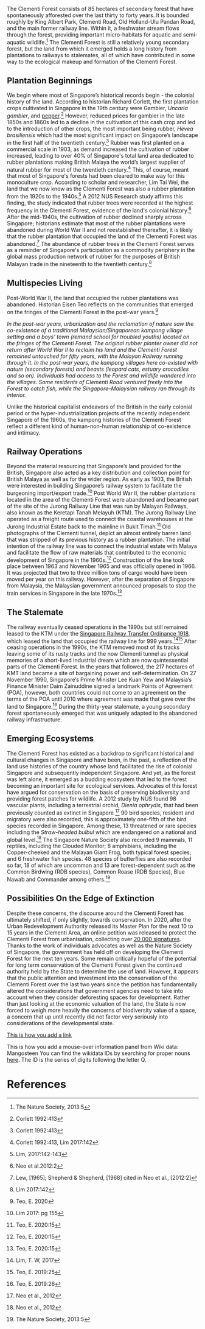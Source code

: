 <param ve-config 
       title="Clementi Forest"
       author="Angela Ricasio Hoten"
       banner="https://iiif.wellcomecollection.org/image/V0044770/full/1338%2C/0/default.jpg"
       layout="vertical">

The Clementi Forest consists of 85 hectares of secondary forest that have spontaneously afforested over the last thirty to forty years. It is bounded roughly by King Albert Park, Clementi Road, Old Holland-Ulu Pandan Road, and the main former railway line. Within it, a freshwater stream flows through the forest, providing important micro-habitats for aquatic and semi-aquatic wildlife.[^1] The Clementi Forest is still a relatively young secondary forest, but the land from which it emerged holds a long history from plantations to railways to stalemates, all of which have contributed in some way to the ecological makeup and formation of the Clementi Forest. 
<param ve-image 
       url="https://raw.githubusercontent.com/AngelaRHoten/ClementiForest/main/Media/IMG_B7672E2C1916-1.jpeg"
       title="Clementi Forest 2021"
       attribution="Angela Ricasio Hoten"
       fit="contain">

## Plantation Beginnings
<param ve-map center="1.35, 103.9" zoom="2">
<param ve-map-layer geojson url="/media/demomap.geojson" title="Sample Distribution"> 
<param ve-image 
       url="Media/Rubber_Seeds_1.JPG"
       title="Different Parts of the Rubber Seed, Clementi Forest 2023"
       attribution="Andrea Danielle"
       curtain="true">
<param ve-image 
       url="Media/Rubber_Seeds_2.JPG"
       title="Different Parts of the Rubber Seed, Clementi Forest 2023"
       attribution="Andrea Danielle">

We begin where most of Singapore’s historical records begin - the colonial history of the land. According to historian Richard Corlett, the first plantation crops cultivated in Singapore in the 19th century were Gambier, _<span eid="Q910384">Uncaria gambier</span>_, and [pepper](https://biblioasia.nlb.gov.sg/vol-17/issue-1/apr-jun-2021/agriculture/#fn:6).[^2] However, reduced prices for gambier in the late 1850s and 1860s led to a decline in the cultivation of this cash crop and led to the introduction of other crops, the most important being rubber, _<span eid="Q156538">Hevea brasiliensis</span>_ which had the most significant impact on Singapore’s landscape in the first half of the twentieth century.[^3] Rubber was first planted on a commercial scale in 1903, as demand increased the cultivation of rubber increased, leading to over 40% of Singapore's total land area dedicated to rubber plantations making British Malaya the world’s largest supplier of natural rubber for most of the twentieth century.[^4] This, of course, meant that most of Singapore's forests had been cleared to make way for this monoculture crop. According to scholar and researcher, Lim Tai Wei, the land that we now know as the Clementi Forest was also a rubber plantation from the 1920s to the 1940s.[^5] A 2012 NUS Research study affirms this finding, the study indicated that rubber trees were recorded at the highest frequency in the Clementi Forest, evidence of the land's colonial history.[^6] After the mid-1940s, the cultivation of rubber declined sharply across Singapore; historians estimate that most of the rubber plantations were abandoned during World War II and not reestablished thereafter, it is likely that the rubber plantation that occupied the land of the Clementi Forest was abandoned.[^7] The abundance of rubber trees in the Clementi Forest serves as a reminder of Singapore's participation as a commodity periphery in the global mass production network of rubber for the purposes of British Malayan trade in the nineteenth to the twentieth century.[^8] 
<param ve-image 
       url="Media/Rubber_Seeds_1.JPG"
       title="Different Parts of the Rubber Seed, Clementi Forest 2023"
       attribution="Andrea Danielle">

## Multispecies Living
Post-World War II, the land that occupied the rubber plantations was abandoned. 
Historian Eisen Teo reflects on the communities that emerged on the fringes of the Clementi Forest in the post-war years.[^13]

*In the post-war years, urbanization and the reclamation of nature saw the co-existence of a traditional Malaysian/Singaporean kampong village setting and a boys’ town (remand school for troubled youths) located on the fringes of the Clementi Forest. The original rubber planter owner did not return after World War II to reclaim his land and the Clementi Forest remained untouched for fifty years, with the Malayan Railway running through it. In the post-war years, the kampong villages here co-existed with nature (secondary forests) and beasts (leopard cats, estuary crocodiles and so on). Individuals had access to the Forest and wildlife wandered into the villages. Some residents of Clementi Road ventured freely into the Forest to catch fish, while the Singapore–Malaysian railway ran through its interior.* 

Unlike the historical capitalist endeavors of the British in the early colonial period or the hyper-industrialization projects of the recently independent Singapore of the 1960s, the kampong histories of the Clementi Forest reflect a different kind of human-non-human relationship of co-existence and intimacy. 

## Railway Operations
Beyond the material resourcing that Singapore’s land provided for the British, Singapore also acted as a key distribution and collection point for British Malaya as well as for the wider region. As early as 1903, the British were interested in building Singapore’s railway system to facilitate the burgeoning import/export trade.[^9] Post World War II, the rubber plantations located in the area of the Clementi Forest were abandoned and became part of the site of the Jurong Railway Line that was run by Malayan Railways, also known as the Keretapi Tanah Melayuh (KTM). The Jurong Railway Line operated as a freight route used to connect the coastal warehouses at the Jurong Industrial Estate back to the mainline in Bukit Timah.[^10] Old photographs of the Clementi tunnel, depict an almost entirely barren land that was stripped of its previous history as a rubber plantation. The initial intention of the railway line was to connect the industrial estate with Malaya and facilitate the flow of raw materials that contributed to the economic development of Singapore in the 1960s.[^11] Construction of the line took place between 1963 and November 1965 and was officially opened in 1966. It was projected that two to three million tons of cargo would have been moved per year on this railway. However, after the separation of Singapore from Malaysia, the Malaysian government announced proposals to stop the train services in Singapore in the late 1970s.[^12]

## The Stalemate 
The railway eventually ceased operations in the 1990s but still remained leased to the KTM under the [Singapore Railway Transfer Ordinance 1918](https://eresources.nlb.gov.sg/infopedia/articles/SIP_954_2005-01-10.html), which leased the land that occupied the railway line for 999 years.[^14][^15] After ceasing operations in the 1990s, the KTM removed most of its tracks leaving some of its rusty tracks and the now Clementi tunnel as physical memories of a short-lived industrial dream which are now quintessential parts of the Clementi Forest. In the years that followed, the 217 hectares of KMT land became a site of bargaining power and self-determination. On 27 November 1990, Singapore’s Prime Minister Lee Kuan Yew and Malaysia’s Finance Minister Daim Zainuddine signed a landmark Points of Agreement (POA), however, both countries could not come to an agreement on the terms of the POA until 2010 where agreement was made that gave over the land to Singapore.[^16] During the thirty-year stalemate, a young secondary forest spontaneously emerged that was uniquely adapted to the abandoned railway infrastructure.

## Emerging Ecosystems
The Clementi Forest has existed as a backdrop to significant historical and cultural changes in Singapore and have been, in the past, a reflection of the land use histories of the country whose land facilitated the rise of colonial Singapore and subsequently independent Singapore. And yet, as the forest was left alone, it emerged as a budding ecosystem that led to the forest becoming an important site for ecological services. Advocates of this forest have argued for conservation on the basis of preserving biodiversity and providing forest patches for wildlife. A 2012 study by NUS found 98 vascular plants, including a terrestrial orchid, _<span eid="Q5184241">Dienia ophrydis</span>_, that had been previously counted as extinct in Singapore [^17] 90 bird species, resident and migratory were also recorded, this is approximately one-fifth of the bird species recorded in Singapore. Among these, 13 threatened or rare species including the _<span eid="Q780707">Straw-headed bulbul</span>_ which are endangered on a national and global level.[^18] The Singapore Nature Society also recorded 9 mammals, 11 reptiles, including the Clouded Monitor; 8 amphibians, including the Copper-cheeked and the Malayan Giant Frog, both typical forest species; and 6 freshwater fish species. 48 species of butterflies are also recorded so far, 18 of which are uncommon and 13 are forest-dependent such as the Common Birdwing (RDB species), Common Roase (RDB Species), Blue Nawab and Commander among others.[^19]

## Possibilities On the Edge of Extinction  
Despite these concerns, the discourse around the Clementi Forest has ultimately shifted, if only slightly, towards conservation. In 2020, after the Urban Redevelopment Authority released its Master Plan for the next 10 to 15 years in the Clementi Area, an online petition was released to protect the Clementi Forest from urbanisation, collecting over [20 000 signatures](https://www.change.org/p/urban-redevelopment-authority-of-singapore-protect-clementi-forest-from-urbanisation). Thanks to the work of individuals advocates as well as the Nature Society of Singapore, the government has held off on developing the Clementi Forest  for the next ten years. Some remain critically hopeful of the potential for long term conservation of the Clementi Forest given the continued authority held by the State to determine the use of land. However, it appears that the public attention and investment into the conservation of the Clementi Forest over the last two years since the petition has fundamentally altered the considerations that government agencies need to take into account when they consider deforesting spaces for development. Rather than just looking at the economic valuation of the land, the State is now forced to weigh more heavily the concerns of biodiversity value of a space, a concern that up until recently did not factor very seriously into considerations of the developmental state.

[This is how you add a link](https://www.juncture-digital.org/KatherineMEnright/speciesstories/)

This is how you add a mouse-over information panel from Wiki data: <span eid="Q170662">Mangosteen</span> 
You can find the wikidata IDs by searching for proper nouns [here](https://www.wikidata.org/wiki/Wikidata:Main_Page). The ID is the series of digits following the letter Q.
    

# References

[^1]: The Nature Society, 2013:5 
[^2]: Corlett 1992:413
[^3]: Corlett 1992:413
[^4]: Corlett 1992:413, Lim 2017:142
[^5]: Lim, 2017:142-143
[^6]: Neo et al.2012:2
[^7]: Lew, [1965]; Shepherd & Shepherd, [1968] cited in Neo et al., [2012:2]
[^8]: Lim  2017:142
[^9]: Lim 2017: pg 155
[^10]: Teo, E. 2020:15
[^11]: Teo, E. 2020:15
[^12]: Teo, E. 2020:15
[^13]: Teo, E. 2020
[^14]: Lim, T. W, 2017
[^15]: Teo, E. 2019:25
[^16]: Teo, E. 2019:26
[^17]: Neo et al., 2012
[^18]: Neo et al., 2012
[^19]: The Nature Society, 2013:5
